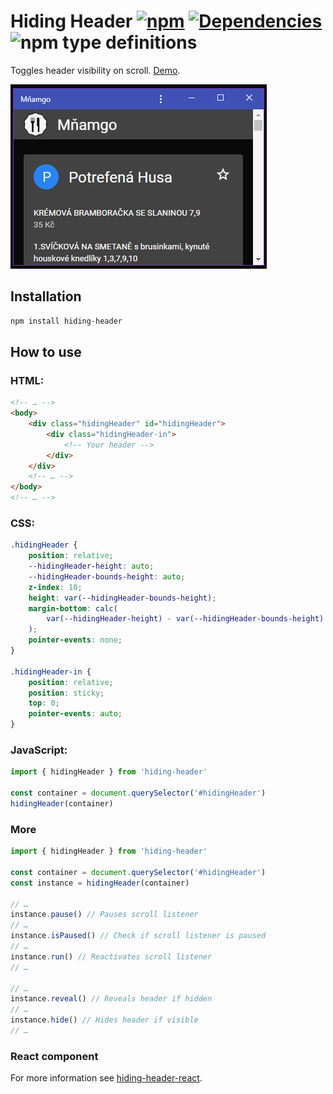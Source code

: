# Hiding Header [![npm](https://img.shields.io/npm/v/hiding-header.svg)](https://www.npmjs.com/package/hiding-header) [![Dependencies](https://img.shields.io/david/FilipChalupa/hiding-header.svg)](https://www.npmjs.com/package/hiding-header?activeTab=dependencies) ![npm type definitions](https://img.shields.io/npm/types/hiding-header.svg)

Toggles header visibility on scroll. [Demo](https://filipchalupa.cz/hiding-header/demo).

![UI example](https://raw.githubusercontent.com/FilipChalupa/hiding-header/HEAD/screencast.gif)

## Installation

```bash
npm install hiding-header
```

## How to use

### HTML:

```html
<!-- … -->
<body>
	<div class="hidingHeader" id="hidingHeader">
		<div class="hidingHeader-in">
			<!-- Your header -->
		</div>
	</div>
	<!-- … -->
</body>
<!-- … -->
```

### CSS:

```css
.hidingHeader {
	position: relative;
	--hidingHeader-height: auto;
	--hidingHeader-bounds-height: auto;
	z-index: 10;
	height: var(--hidingHeader-bounds-height);
	margin-bottom: calc(
		var(--hidingHeader-height) - var(--hidingHeader-bounds-height)
	);
	pointer-events: none;
}

.hidingHeader-in {
	position: relative;
	position: sticky;
	top: 0;
	pointer-events: auto;
}
```

### JavaScript:

```javascript
import { hidingHeader } from 'hiding-header'

const container = document.querySelector('#hidingHeader')
hidingHeader(container)
```

### More

```javascript
import { hidingHeader } from 'hiding-header'

const container = document.querySelector('#hidingHeader')
const instance = hidingHeader(container)

// …
instance.pause() // Pauses scroll listener
// …
instance.isPaused() // Check if scroll listener is paused
// …
instance.run() // Reactivates scroll listener
// …

// …
instance.reveal() // Reveals header if hidden
// …
instance.hide() // Hides header if visible
// …
```

### React component

For more information see [hiding-header-react](https://www.npmjs.com/package/hiding-header-react).

